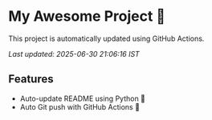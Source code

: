 # My Awesome Project 🚀

This project is automatically updated using GitHub Actions.

_Last updated: 2025-06-30 21:06:16 IST_

## Features
- Auto-update README using Python 🐍
- Auto Git push with GitHub Actions 🤖
